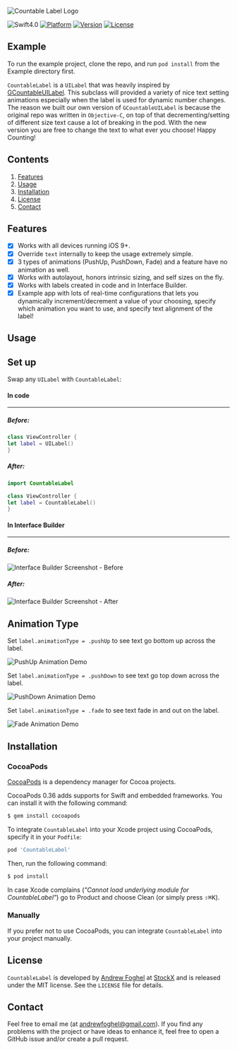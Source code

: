 ![Countable Label Logo](https://user-images.githubusercontent.com/22037563/51654954-6e5a9200-1f68-11e9-9192-286826475a18.png)


![Swift4.0](https://img.shields.io/badge/Swift-4.0-orange.svg?style=flat")
[![Platform](https://img.shields.io/cocoapods/v/CountableLabel.svg?style=flat)](https://cocoapods.org/pods/CountableLabel)
[![Version](https://img.shields.io/cocoapods/v/CountableLabel.svg?style=flat)](https://cocoapods.org/pods/CountableLabel)
[![License](https://img.shields.io/cocoapods/v/CountableLabel.svg?style=flat)](https://cocoapods.org/pods/CountableLabel)

## Example

To run the example project, clone the repo, and run `pod install` from the Example directory first.

`CountableLabel` is a `UILabel` that was heavily inspired by [GCountableUILabel](https://github.com/gwangpa/GCountableUILabel). This subclass will provided a variety of nice text setting animations especially when the label is used for dynamic number changes. The reason we built our own version of `GCountableUILabel` is because the original repo was written in `Objective-C`, on top of that decrementing/setting of different size text cause a lot of breaking in the pod. With the new version you are free to change the text to what ever you choose! Happy Counting!

## Contents 
1. [Features](#features)
2. [Usage](#usage)
3. [Installation](#installation)
6. [License](#license)
7. [Contact](#contact)

<a name="features"> Features </a>
--------------

- [x] Works with all devices running iOS 9+.
- [x] Override `text` internally to keep the usage extremely simple.
- [x] 3 types of animations (PushUp, PushDown, Fade) and a feature have no animation as well.
- [x] Works with autolayout, honors intrinsic sizing, and self sizes on the fly.
- [x] Works with labels created in code and in Interface Builder.
- [x] Example app with lots of real-time configurations that lets you dynamically increment/decrement a value of your choosing, specify which animation you want to use, and specify text alignment of the label!

<a name="usage"> Usage </a>
--------------

## Set up

Swap any `UILabel` with `CountableLabel`:

#### In code
-----

##### Before:
```swift
class ViewController {
let label = UILabel()
}
```

##### After:
```swift
import CountableLabel

class ViewController {
let label = CountableLabel()
}
```

#### In Interface Builder
-----

##### Before:
![Interface Builder Screenshot - Before](https://user-images.githubusercontent.com/22037563/51654376-9f859300-1f65-11e9-87d0-01035fb8f1f3.png)

##### After:
![Interface Builder Screenshot - After](https://user-images.githubusercontent.com/22037563/51654375-9f859300-1f65-11e9-9dde-d39eb8e530f8.png)

## Animation Type
Set `label.animationType = .pushUp` to see text go bottom up across the label.

![PushUp Animation Demo](https://user-images.githubusercontent.com/22037563/51654374-9f859300-1f65-11e9-938c-529cb4ef4a8f.gif)

Set `label.animationType = .pushDown` to see text go top down across the label.

![PushDown Animation Demo](https://user-images.githubusercontent.com/22037563/51654576-8af5ca80-1f66-11e9-8010-1d66eb59ac51.gif)

Set `label.animationType = .fade` to see text fade in and out on the label.

![Fade Animation Demo](https://user-images.githubusercontent.com/22037563/51654583-8f21e800-1f66-11e9-976f-499dd8ae6933.gif)

<a name="installation"> Installation </a>
--------------

### CocoaPods

[CocoaPods](http://cocoapods.org) is a dependency manager for Cocoa projects.

CocoaPods 0.36 adds supports for Swift and embedded frameworks. You can install it with the following command:

```bash
$ gem install cocoapods
```

To integrate `CountableLabel` into your Xcode project using CocoaPods, specify it in your `Podfile`:

```ruby
pod 'CountableLabel'
```

Then, run the following command:

```bash
$ pod install
```

In case Xcode complains (<i>"Cannot load underlying module for CountableLabel"</i>) go to Product and choose Clean (or simply press <kbd>⇧</kbd><kbd>⌘</kbd><kbd>K</kbd>).

### Manually

If you prefer not to use CocoaPods, you can integrate `CountableLabel` into your project manually.

<a name="license"> License </a>
--------------

`CountableLabel` is developed by [Andrew Foghel](https://www.linkedin.com/in/andrew-foghel-6b90a9137/) at [StockX](https://stockx.com) and is released under the MIT license. See the `LICENSE` file for details.

<a name="contact"> Contact </a>
--------------

Feel free to email me (at andrewfoghel@gmail.com). If you find any problems with the project or have ideas to enhance it, feel free to open a GitHub issue and/or create a pull request.
